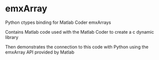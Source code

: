 emxArray
========

Python ctypes binding for Matlab Coder emxArrays

Contains Matlab code used with the Matlab Coder to create a c dynamic library

Then demonstrates the connection to this code with Python using the emxArray API provided by Matlab

